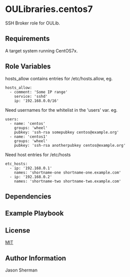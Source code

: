 OULibraries.centos7
=========

SSH Broker role for OULib.

Requirements
------------

A target system running CentOS7x.

Role Variables
--------------
hosts_allow contains entries for /etc/hosts.allow, eg.
```
hosts_allow:
  - comment: 'Some IP range'
    service: 'sshd'
    ip: '192.168.0.0/16'
```

Need usernames for the whitelist in the 'users' var. eg.

```
users:
  - name: 'centos'
    groups: 'wheel'
    pubkey: 'ssh-rsa somepubkey centos@example.org'
  - name: 'centos1'
    groups: 'wheel'
    pubkey: 'ssh-rsa anotherpubkey centos@example.org'
```

Need host entries for /etc/hosts
```
etc_hosts:
  - ip: '192.168.0.1'
    names: 'shortname-one shortname-one.example.com'
  - ip: '192.168.0.2'
    names: 'shortname-two shortname-two.example.com'
```

Dependencies
------------

Example Playbook
----------------

License
-------

[MIT](https://github.com/OULibraries/ansible-role-ssh-broker/blob/master/LICENSE)

Author Information
------------------

Jason Sherman
